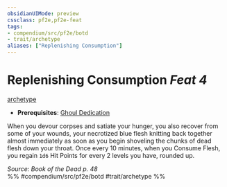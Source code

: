 ```yaml
---
obsidianUIMode: preview
cssclass: pf2e,pf2e-feat
tags:
- compendium/src/pf2e/botd
- trait/archetype
aliases: ["Replenishing Consumption"]
---
```

# Replenishing Consumption  *Feat 4*  
[archetype](../../Rules/traits/archetype.md)  

- **Prerequisites**: [Ghoul Dedication](ghoul-dedication-botd.md)

When you devour corpses and satiate your hunger, you also recover from some of your wounds, your necrotized blue flesh knitting back together almost immediately as soon as you begin shoveling the chunks of dead flesh down your throat. Once every 10 minutes, when you Consume Flesh, you regain `1d6` Hit Points for every 2 levels you have, rounded up.

*Source: Book of the Dead p. 48*  
%% #compendium/src/pf2e/botd #trait/archetype %%